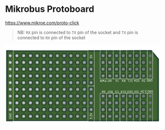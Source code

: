 # Mikrobus Protoboard

https://www.mikroe.com/proto-click

> NB: `RX` pin is connected to `TX` pin of the socket and `TX` pin is connected to `RX` pin of the socket

![](mikrobus_protoboard.png)

